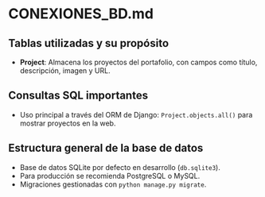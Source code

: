 # CONEXIONES_BD.md

## Tablas utilizadas y su propósito
- **Project**: Almacena los proyectos del portafolio, con campos como título, descripción, imagen y URL.

## Consultas SQL importantes
- Uso principal a través del ORM de Django: `Project.objects.all()` para mostrar proyectos en la web.

## Estructura general de la base de datos
- Base de datos SQLite por defecto en desarrollo (`db.sqlite3`).
- Para producción se recomienda PostgreSQL o MySQL.
- Migraciones gestionadas con `python manage.py migrate`.
